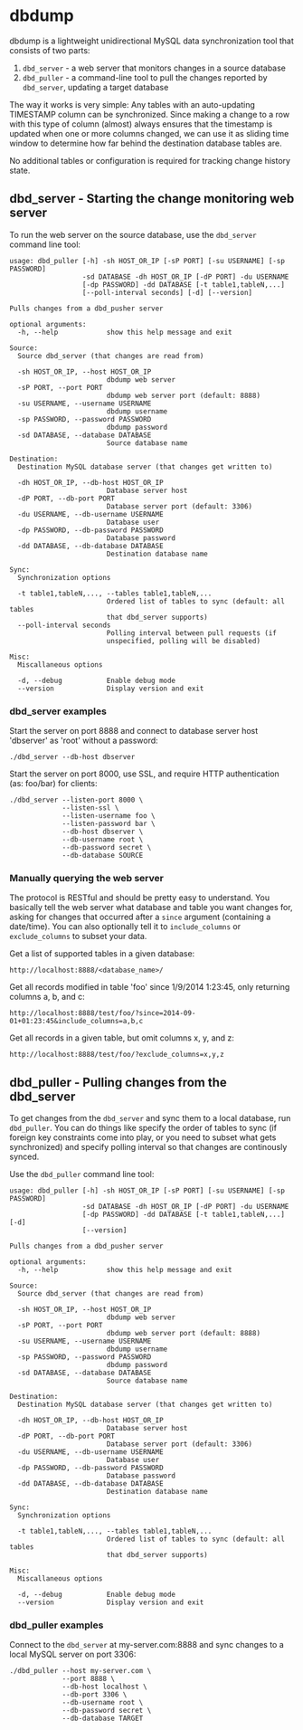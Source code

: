 # dbdump

dbdump is a lightweight unidirectional MySQL data synchronization tool that consists of two parts:

1. `dbd_server` - a web server that monitors changes in a source database
2. `dbd_puller` - a command-line tool to pull the changes reported by `dbd_server`, updating a target database

The way it works is very simple: Any tables with an auto-updating TIMESTAMP column can be synchronized. Since making a change to a row with this type of column (almost) always ensures that the timestamp is updated when one or more columns changed, we can use it as sliding time window to determine how far behind the destination database tables are.

No additional tables or configuration is required for tracking change history state.


## dbd_server - Starting the change monitoring web server

To run the web server on the source database, use the `dbd_server` command line tool:

    usage: dbd_puller [-h] -sh HOST_OR_IP [-sP PORT] [-su USERNAME] [-sp PASSWORD]
                      -sd DATABASE -dh HOST_OR_IP [-dP PORT] -du USERNAME
                      [-dp PASSWORD] -dd DATABASE [-t table1,tableN,...]
                      [--poll-interval seconds] [-d] [--version]

    Pulls changes from a dbd_pusher server

    optional arguments:
      -h, --help            show this help message and exit

    Source:
      Source dbd_server (that changes are read from)

      -sh HOST_OR_IP, --host HOST_OR_IP
                            dbdump web server
      -sP PORT, --port PORT
                            dbdump web server port (default: 8888)
      -su USERNAME, --username USERNAME
                            dbdump username
      -sp PASSWORD, --password PASSWORD
                            dbdump password
      -sd DATABASE, --database DATABASE
                            Source database name

    Destination:
      Destination MySQL database server (that changes get written to)

      -dh HOST_OR_IP, --db-host HOST_OR_IP
                            Database server host
      -dP PORT, --db-port PORT
                            Database server port (default: 3306)
      -du USERNAME, --db-username USERNAME
                            Database user
      -dp PASSWORD, --db-password PASSWORD
                            Database password
      -dd DATABASE, --db-database DATABASE
                            Destination database name

    Sync:
      Synchronization options

      -t table1,tableN,..., --tables table1,tableN,...
                            Ordered list of tables to sync (default: all tables
                            that dbd_server supports)
      --poll-interval seconds
                            Polling interval between pull requests (if
                            unspecified, polling will be disabled)

    Misc:
      Miscallaneous options

      -d, --debug           Enable debug mode
      --version             Display version and exit
  
### dbd_server examples

Start the server on port 8888 and connect to database server host 'dbserver' as 'root' without a password:

    ./dbd_server --db-host dbserver


Start the server on port 8000, use SSL, and require HTTP authentication (as: foo/bar) for clients:

    ./dbd_server --listen-port 8000 \
                 --listen-ssl \
                 --listen-username foo \
                 --listen-password bar \
                 --db-host dbserver \
                 --db-username root \
                 --db-password secret \
                 --db-database SOURCE


### Manually querying the web server

The protocol is RESTful and should be pretty easy to understand. You basically tell the web server what database and table you want changes for, asking for changes that occurred after a `since` argument (containing a date/time). You can also optionally tell it to `include_columns` or `exclude_columns` to subset your data.

Get a list of supported tables in a given database:

    http://localhost:8888/<database_name>/


Get all records modified in table 'foo' since 1/9/2014 1:23:45, only returning columns a, b, and c:

    http://localhost:8888/test/foo/?since=2014-09-01+01:23:45&include_columns=a,b,c


Get all records in a given table, but omit columns x, y, and z:

    http://localhost:8888/test/foo/?exclude_columns=x,y,z


## dbd_puller - Pulling changes from the dbd_server

To get changes from the `dbd_server` and sync them to a local database, run `dbd_puller`. You can do things like specify the order of tables to sync (if foreign key constraints come into play, or you need to subset what gets synchronized) and specify polling interval so that changes are continously synced.

Use the `dbd_puller` command line tool:

    usage: dbd_puller [-h] -sh HOST_OR_IP [-sP PORT] [-su USERNAME] [-sp PASSWORD]
                      -sd DATABASE -dh HOST_OR_IP [-dP PORT] -du USERNAME
                      [-dp PASSWORD] -dd DATABASE [-t table1,tableN,...] [-d]
                      [--version]

    Pulls changes from a dbd_pusher server

    optional arguments:
      -h, --help            show this help message and exit

    Source:
      Source dbd_server (that changes are read from)

      -sh HOST_OR_IP, --host HOST_OR_IP
                            dbdump web server
      -sP PORT, --port PORT
                            dbdump web server port (default: 8888)
      -su USERNAME, --username USERNAME
                            dbdump username
      -sp PASSWORD, --password PASSWORD
                            dbdump password
      -sd DATABASE, --database DATABASE
                            Source database name

    Destination:
      Destination MySQL database server (that changes get written to)

      -dh HOST_OR_IP, --db-host HOST_OR_IP
                            Database server host
      -dP PORT, --db-port PORT
                            Database server port (default: 3306)
      -du USERNAME, --db-username USERNAME
                            Database user
      -dp PASSWORD, --db-password PASSWORD
                            Database password
      -dd DATABASE, --db-database DATABASE
                            Destination database name

    Sync:
      Synchronization options

      -t table1,tableN,..., --tables table1,tableN,...
                            Ordered list of tables to sync (default: all tables
                            that dbd_server supports)

    Misc:
      Miscallaneous options

      -d, --debug           Enable debug mode
      --version             Display version and exit

### dbd_puller examples

Connect to the `dbd_server` at my-server.com:8888 and sync changes to a local MySQL server on port 3306:

    ./dbd_puller --host my-server.com \
                 --port 8888 \
                 --db-host localhost \
                 --db-port 3306 \
                 --db-username root \
                 --db-password secret \
                 --db-database TARGET
